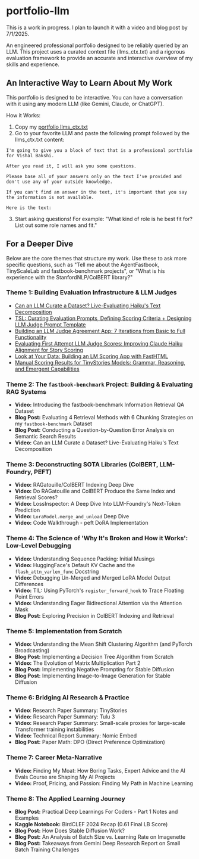 # portfolio-llm

This is a work in progress. I plan to launch it with a video and blog post by 7/1/2025.

An engineered professional portfolio designed to be reliably queried by an LLM. This project uses a curated context file (llms_ctx.txt) and a rigorous evaluation framework to provide an accurate and interactive overview of my skills and experience.

## An Interactive Way to Learn About My Work

This portfolio is designed to be interactive. You can have a conversation with it using any modern LLM (like Gemini, Claude, or ChatGPT).

How it Works:

1. Copy my [portfolio llms_ctx.txt](https://raw.githubusercontent.com/vishalbakshi/portfolio-llm/refs/heads/main/llms_ctx.txt)
2. Go to your favorite LLM and paste the following prompt followed by the llms_ctx.txt content:

```
I'm going to give you a block of text that is a professional portfolio for Vishal Bakshi.

After you read it, I will ask you some questions.

Please base all of your answers only on the text I've provided and don't use any of your outside knowledge.

If you can't find an answer in the text, it's important that you say the information is not available.

Here is the text:
```
  
3. Start asking questions! For example: "What kind of role is he best fit for? List out some role names and fit."

## For a Deeper Dive

Below are the core themes that structure my work. Use these to ask more specific questions, such as "Tell me about the AgentFastbook, TinyScaleLab and fastbook-benchmark projects", or "What is his experience with the StanfordNLP/ColBERT library?"

### Theme 1: Building Evaluation Infrastructure & LLM Judges

* [Can an LLM Curate a Dataset? Live-Evaluating Haiku's Text Decomposition](https://youtu.be/NwPKy1rqXT8)
* [TSL: Curating Evaluation Prompts, Defining Scoring Criteria + Designing LLM Judge Prompt Template](https://youtu.be/k5J1S9N_j2g)
* [Building an LLM Judge Agreement App: 7 Iterations from Basic to Full Functionality](https://youtu.be/-a2D9cqXgN4) 
* [Evaluating First Attempt LLM Judge Scores: Improving Claude Haiku Alignment for Story Scoring](https://youtu.be/shIqv520AFY)
* [Look at Your Data: Building an LM Scoring App with FastHTML](https://youtu.be/tcTehUHyrGk) 
* [Manual Scoring Results for TinyStories Models: Grammar, Reasoning, and Emergent Capabilities](https://youtu.be/ZFu8N1Lc3oY)

### Theme 2: The `fastbook-benchmark` Project: Building & Evaluating RAG Systems

* **Video:** Introducing the fastbook-benchmark Information Retrieval QA Dataset 
* **Blog Post:** Evaluating 4 Retrieval Methods with 6 Chunking Strategies on my `fastbook-benchmark` Dataset 
* **Blog Post:** Conducting a Question-by-Question Error Analysis on Semantic Search Results
* **Video:** Can an LLM Curate a Dataset? Live-Evaluating Haiku's Text Decomposition

### Theme 3: Deconstructing SOTA Libraries (ColBERT, LLM-Foundry, PEFT)

* **Video:** RAGatouille/ColBERT Indexing Deep Dive
* **Video:** Do RAGatouille and ColBERT Produce the Same Index and Retrieval Scores?
* **Video:** LossInspector: A Deep Dive Into LLM-Foundry's Next-Token Prediction 
* **Video:** `LoraModel.merge_and_unload` Deep Dive 
* **Video:** Code Walkthrough - peft DoRA Implementation

### Theme 4: The Science of 'Why It's Broken and How it Works': Low-Level Debugging

* **Video:** Understanding Sequence Packing: Initial Musings 
* **Video:** HuggingFace's Default KV Cache and the `flash_attn_varlen_func` Docstring 
* **Video:** Debugging Un-Merged and Merged LoRA Model Output Differences 
* **Video:** TIL: Using PyTorch's `register_forward_hook` to Trace Floating Point Errors
* **Video:** Understanding Eager Bidirectional Attention via the Attention Mask
* **Blog Post:** Exploring Precision in ColBERT Indexing and Retrieval

### Theme 5: Implementation from Scratch

* **Video:** Understanding the Mean Shift Clustering Algorithm (and PyTorch Broadcasting)  
* **Blog Post:** Implementing a Decision Tree Algorithm from Scratch 
* **Video:** The Evolution of Matrix Multiplication Part 2
* **Blog Post:** Implementing Negative Prompting for Stable Diffusion
* **Blog Post:** Implementing Image-to-Image Generation for Stable Diffusion
  
### Theme 6: Bridging AI Research & Practice

* **Video**: Research Paper Summary: TinyStories
* **Video:** Research Paper Summary: Tulu 3 
* **Video:** Research Paper Summary: Small-scale proxies for large-scale Transformer training instabilities 
* **Video:** Technical Report Summary: Nomic Embed 
* **Blog Post:** Paper Math: DPO (Direct Preference Optimization) 

### Theme 7: Career Meta-Narrative

* **Video:** Finding My Moat: How Boring Tasks, Expert Advice and the AI Evals Course are Shaping My AI Projects 
* **Video:** Proof, Pricing, and Passion: Finding My Path in Machine Learning

### Theme 8: The Applied Learning Journey

* **Blog Post:** Practical Deep Learnings For Coders - Part 1 Notes and Examples
* **Kaggle Notebook:** BirdCLEF 2024 Recap (0.61 Final LB Score) 
* **Blog Post:** How Does Stable Diffusion Work?
* **Blog Post:** An Analysis of Batch Size vs. Learning Rate on Imagenette
* **Blog Post:** Takeaways from Gemini Deep Research Report on Small Batch Training Challenges
